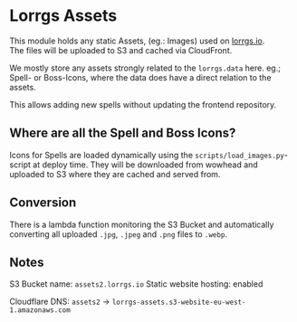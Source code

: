 # Lorrgs Assets

This module holds any static Assets, (eg.: Images) used on [lorrgs.io](https://lorrgs.io).  
The files will be uploaded to S3 and cached via CloudFront.

We mostly store any assets strongly related to the `lorrgs.data` here. eg.; Spell- or Boss-Icons,
where the data does have a direct relation to the assets.

This allows adding new spells without updating the frontend repository.

## Where are all the Spell and Boss Icons?

Icons for Spells are loaded dynamically using the `scripts/load_images.py`-script at deploy time.
They will be downloaded from wowhead and uploaded to S3 where they are cached and served from.

## Conversion

There is a lambda function monitoring the S3 Bucket and automatically converting
all uploaded `.jpg`, `.jpeg` and `.png` files to `.webp`.
<insert link to lambda code>

## Notes

S3 Bucket
    name: `assets2.lorrgs.io`
    Static website hosting: enabled

Cloudflare DNS:
    `assets2` -> `lorrgs-assets.s3-website-eu-west-1.amazonaws.com`
